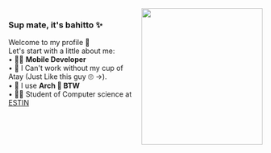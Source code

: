 <img src="https://i.gifer.com/Atll.gif" width="240" height="271" align="right"/>

### Sup mate, it's bahitto ✨
Welcome to my profile 👋
 <br />
Let's start with a little about me: <br />
• 🧑‍💻 **Mobile Developer** <br />
• 🍵 I Can't work without my cup of Atay (Just Like this guy 🙄 ->). <br />
• 🐧 I use **Arch  BTW** <br />
• 🧑‍🎓 Student of Computer science at [ESTIN](https://estin.dz/) <br />

